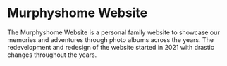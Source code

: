 # Murphyshome Website

The Murphyshome Website is a personal family website to showcase our memories and adventures through photo albums across the years. The redevelopment and redesign of the website started in 2021 with drastic changes throughout the years. 
